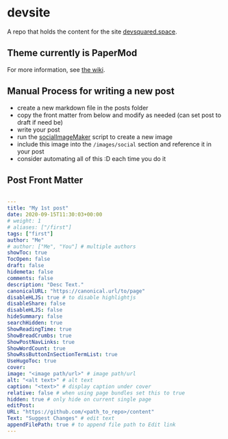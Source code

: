 # devsite

A repo that holds the content for the site [devsquared.space](https://devsquared.space/).

## Theme currently is PaperMod

For more information, see [the wiki](https://github.com/adityatelange/hugo-PaperMod/wiki).

## Manual Process for writing a new post

- create a new markdown file in the posts folder
- copy the front matter from below and modify as needed (can set post to draft if need be)
- write your post
- run the [socialImageMaker](https://github.com/devsquared/socialImageMaker) script to create a new image 
- include this image into the `/images/social` section and reference it in your post
- consider automating all of this :D each time you do it

## Post Front Matter 
```yaml

---
title: "My 1st post"
date: 2020-09-15T11:30:03+00:00
# weight: 1
# aliases: ["/first"]
tags: ["first"]
author: "Me"
# author: ["Me", "You"] # multiple authors
showToc: true
TocOpen: false
draft: false
hidemeta: false
comments: false
description: "Desc Text."
canonicalURL: "https://canonical.url/to/page"
disableHLJS: true # to disable highlightjs
disableShare: false
disableHLJS: false
hideSummary: false
searchHidden: true
ShowReadingTime: true
ShowBreadCrumbs: true
ShowPostNavLinks: true
ShowWordCount: true
ShowRssButtonInSectionTermList: true
UseHugoToc: true
cover:
image: "<image path/url>" # image path/url
alt: "<alt text>" # alt text
caption: "<text>" # display caption under cover
relative: false # when using page bundles set this to true
hidden: true # only hide on current single page
editPost:
URL: "https://github.com/<path_to_repo>/content"
Text: "Suggest Changes" # edit text
appendFilePath: true # to append file path to Edit link
---
```